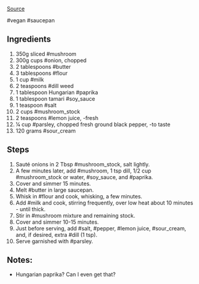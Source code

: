 [Source](https://www.food.com/recipe/hungarian-mushroom-soup-from-the-moosewood-cookbook-135215)

 #vegan #saucepan 
## Ingredients

1. 350g sliced #mushroom
2. 300g cups #onion, chopped
3. 2 tablespoons #butter
4. 3 tablespoons #flour
5. 1 cup #milk
6. 2 teaspoons #dill weed
7. 1 tablespoon Hungarian #paprika
8. 1 tablespoon tamari #soy_sauce
9. 1 teaspoon #salt
10. 2 cups #mushroom_stock
11. 2 teaspoons #lemon juice, -fresh
12. 1⁄4 cup #parsley, chopped fresh ground black pepper, -to taste
13. 120 grams #sour_cream

## Steps
1. Sauté onions in 2 Tbsp #mushroom_stock, salt lightly.
2. A few minutes later, add #mushroom, 1 tsp dill, 1/2 cup #mushroom_stock  or water, #soy_sauce, and #paprika.
3. Cover and simmer 15 minutes.
4. Melt #butter in large saucepan.
5. Whisk in #flour and cook, whisking, a few minutes.
6. Add #milk and cook, stirring frequently, over low heat about 10 minutes - until thick.
7. Stir in #mushroom mixture and remaining stock.
8. Cover and simmer 10-15 minutes.
9. Just before serving, add #salt, #pepper, #lemon juice, #sour_cream, and, if desired, extra #dill (1 tsp).
10. Serve garnished with #parsley.

## Notes:

* Hungarian paprika? Can I even get that?
